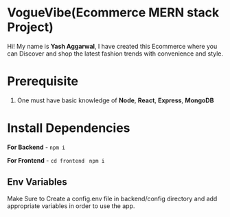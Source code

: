 # VogueVibe(Ecommerce MERN stack Project)

Hi! My name is **Yash Aggarwal**, I have created this Ecommerce where you can Discover and shop the latest fashion trends with convenience and style.

# Prerequisite

1. One must have basic knowledge of **Node**, **React**, **Express**, **MongoDB** 

# Install Dependencies

**For Backend** - `npm i`

**For Frontend** - `cd frontend` ` npm i`

## Env Variables

Make Sure to Create a config.env file in backend/config directory and add appropriate variables in order to use the app.


